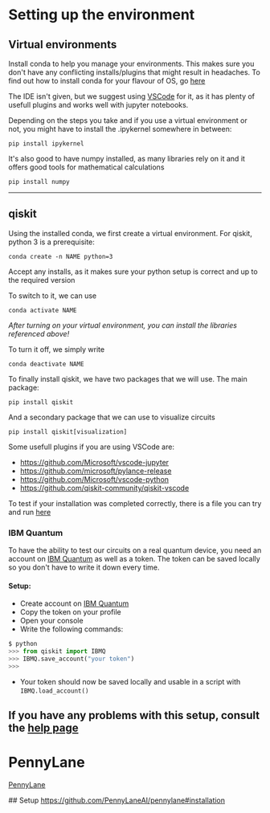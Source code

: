 # Setting up the environment

## Virtual environments

Install conda to help you manage your environments. This makes sure you don't have any conflicting installs/plugins that might result in headaches. To find out how to install conda for your flavour of OS, go [here](https://conda.io/projects/conda/en/latest/user-guide/install/index.html)

The IDE isn't given, but we suggest using [VSCode](https://code.visualstudio.com/) for it, as it has plenty of usefull plugins and works well with jupyter notebooks.

Depending on the steps you take and if you use a virtual environment or not, you might have to install the .ipykernel somewhere in between:

```
pip install ipykernel
```

It's also good to have numpy installed, as many libraries rely on it and it offers good tools for mathematical calculations

```
pip install numpy
```

---


## qiskit

Using the installed conda, we first create a virtual environment. For qiskit, python 3 is a prerequisite:
```
conda create -n NAME python=3
```

Accept any installs, as it makes sure your python setup is correct and up to the required version

To switch to it, we can use
```
conda activate NAME
```

_After turning on your virtual environment, you can install the libraries referenced above!_

To turn it off, we simply write
```
conda deactivate NAME
```

To finally install qiskit, we have two packages that we will use. The main package:

```
pip install qiskit
```

And a secondary package that we can use to visualize circuits
```
pip install qiskit[visualization]
```

Some usefull plugins if you are using VSCode are:
- https://github.com/Microsoft/vscode-jupyter
- https://github.com/microsoft/pylance-release
- https://github.com/Microsoft/vscode-python
- https://github.com/qiskit-community/qiskit-vscode

To test if your installation was completed correctly, there is a file you can try and run [here](https://github.com/RicardoMonteiroSimoes/ZHAW_PAHS212/blob/main/jupyter/qiskit_test.ipynb)

### IBM Quantum

To have the ability to test our circuits on a real quantum device, you need an account on [IBM Quantum](https://quantum-computing.ibm.com/) as well as a token. The token can be saved locally so you don't have to write it down every time.

#### Setup:
- Create account on [IBM Quantum](https://quantum-computing.ibm.com/)
- Copy the token on your profile
- Open your console
- Write the following commands:
```python
$ python
>>> from qiskit import IBMQ
>>> IBMQ.save_account("your token")
>>>
```
- Your token should now be saved locally and usable in a script with `IBMQ.load_account()`

If you have any problems with this setup, consult the [help page](https://quantum-computing.ibm.com/lab/docs/iql/manage/account/ibmq)
---


# PennyLane

[PennyLane](https://pennylane.ai/)

## Setup
https://github.com/PennyLaneAI/pennylane#installation


